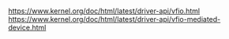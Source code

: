 #
https://www.kernel.org/doc/html/latest/driver-api/vfio.html
https://www.kernel.org/doc/html/latest/driver-api/vfio-mediated-device.html

